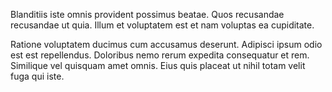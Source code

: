 Blanditiis iste omnis provident possimus beatae. Quos recusandae recusandae ut quia. Illum et voluptatem est et nam voluptas ea cupiditate.
 Ratione voluptatem ducimus cum accusamus deserunt. Adipisci ipsum odio est est repellendus. Doloribus nemo rerum expedita consequatur et rem. Similique vel quisquam amet omnis. Eius quis placeat ut nihil totam velit fuga qui iste.